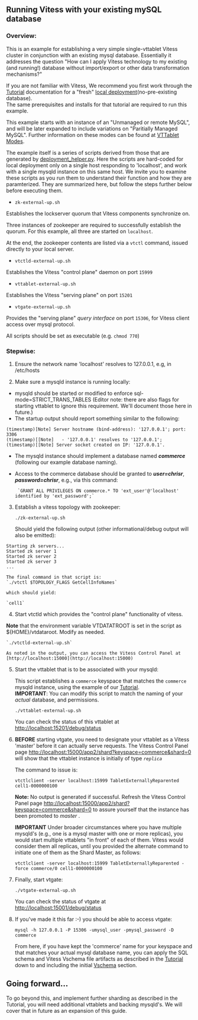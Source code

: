 ## Running Vitess with your existing mySQL database


### Overview:
This is an example for establishing a very simple single-vttablet Vitess cluster in conjunction with an existing mysql database.  Essentially it addresses the question "How can I apply Vitess technology to my existing (and running!) database without import/export or other data transformation mechanisms?"

If you are not familiar with Vitess, We recommend you first work through the [Tutorial](https://vitess.io/docs/tutorials/local/) documentation for a "fresh" [local deployment](https://vitess.io/docs/tutorials/local/)(no-pre-existing database).  
The same prerequisites and installs for that tutorial are required to run this example.

This example starts with an instance of an "Unmanaged or remote MySQL", and will be later expanded to include variations on "Paritially Managed MySQL".  Further information on these modes can be found at [VTTablet Modes](https://vitess.io/docs/user-guides/vttablet-modes).

The example itself is a series of scripts derived from those that are generated by [deployment_helper.py](https://github.com/jvaidya/vitess-tools/tree/master/deployment_helper).  Here the scripts are hard-coded for local deployment only on a single host responding to 'localhost', and work with a single mysqld instance on this same host.
We invite you to examine these scripts as you run them to understand their function and how they are paramterized.  They are summarized here, but follow the steps further below before executing them.

*  `zk-external-up.sh`

 Establishes the lockserver quorum that Vitess components synchronize on. 

 Three instances of zookeeper are required to successfully establish the quorum.  For this example, all three are started on `localhost`.

 At the end, the zookeeper contents are listed via a `vtctl` command, issued directly to your local server.


*  `vtctld-external-up.sh`

 Establishes the Vitess "control plane" daemon on port `15999`


* `vttablet-external-up.sh`

 Establishes the Vitess "serving plane" on port `15201` 


* `vtgate-external-up.sh`

 Provides the "serving plane" *query interface* on port `15306`, for Vitess client access over mysql protocol.

All scripts should be set as executable (e.g. `chmod 770`)



### Stepwise:
1.  Ensure the network name 'localhost' resolves to 127.0.0.1, e.g, in /etc/hosts

2.  Make sure a mysqld instance is running locally:
 - mysqld should be started or modified to enforce sql-mode=STRICT_TRANS_TABLES  (Editor note: there are also flags for starting vttablet to ignore this requirement.  We'll document those here in future.)  
 - The startup output should report something similar to the following:
 ```
 (timestamp)[Note] Server hostname (bind-address): '127.0.0.1'; port: 3306
 (timestamp)[[Note]   - '127.0.0.1' resolves to '127.0.0.1';
 (timestamp)[[Note] Server socket created on IP: '127.0.0.1'.
```
 - The mysqld instance should implement a database named _**commerce**_ (following our example database naming).
 - Access to the commerce database should be granted to _**user=chrisr**_, _**password=chrisr**_, e.g., via this command:

		`GRANT ALL PRIVILEGES ON commerce.* TO 'ext_user'@'localhost' identified by 'ext_password';`

3.  Establish a vitess topology with zookeeper:

	`./zk-external-up.sh`

    Should yield the following output (other informational/debug output will also be emitted):
```
Starting zk servers...
Started zk server 1
Started zk server 2
Started zk server 3
...
```
    The final command in that script is:
    `./vtctl $TOPOLOGY_FLAGS GetCellInfoNames`

    which should yield:

    `cell1`  

4.  Start vtctld which provides the "control plane" functionality of vitess.

 **Note** that the environment variable VTDATATROOT is set in the script as ${HOME}/vtdataroot.  Modify as needed.

    `./vtctld-external-up.sh`

    As noted in the output, you can access the Vitess Control Panel at [http://localhost:15000](http://localhost:15000)  


5.  Start the vttablet that is to be associated with your mysqld:

    This script establishes a `commerce` keyspace that matches the `commerce` mysqld instance, using the example of our [Tutorial](https://vitess.io/docs/tutorials/local/).  
    **IMPORTANT**: You can modify this script to match the naming of your *actual* database, and permissions.

    `./vttablet-external-up.sh`

    You can check the status of this vttablet at [http://localhost:15201/debug/status](http://localhost:15201/debug/status)  


6.  **BEFORE** starting vtgate, you need to designate your vttablet as a Vitess 'master' before it can actually serve requests.
    The Vitess Control Panel page [http://localhost:15000/app2/shard?keyspace=commerce&shard=0](http://localhost:15000/app2/shard?keyspace=commerce&shard=0) will show that the vttablet instance is initially of type *`replica`*
    
    The command to issue is:

    `vtctlclient -server localhost:15999 TabletExternallyReparented cell1-0000000100`

    **Note:** No output is generated if successful.  Refresh the Vitess Control Panel page [http://localhost:15000/app2/shard?keyspace=commerce&shard=0](http://localhost:15000/app2/shard?keyspace=commerce&shard=0) to assure yourself that the instance has been promoted to *master* .

	**IMPORTANT** Under broader circumstances where you have multiple mysqld's (e.g., one is a mysql master with one or more replicas), you would start multiple vttablets "in front" of each of them.  Vitess would consider them all replicas, until you provided the alternate command to initiate one of them as the Shard Master, as follows:

	`vtctlclient -server localhost:15999 TabletExternallyReparented -force commerce/0 cell1-0000000100`

  
7.  Finally, start vtgate:

    `./vtgate-external-up.sh`

    You can check the status of vtgate at [http://localhost:15001/debug/status](http://localhost:15001/debug/status) 


8.  If you've made it this far :-) you should be able to access vtgate:

	`mysql -h 127.0.0.1 -P 15306 -umysql_user -pmysql_password -D commerce`

	From here, if you have kept the 'commerce' name for your keyspace and that matches your actual mysql database name, you can apply the SQL schema and Vitess Vschema file artifacts as described in the [Tutorial](https://vitess.io/docs/tutorials/local/) down to and including the initial [Vschema](https://vitess.io/docs/tutorials/local/#vschema) section. 


## Going forward...

To go beyond this, and implement further sharding as described in the Tutorial, you will need additional vttablets and backing mysqld's. We will cover that in future as an expansion of this guide. 



